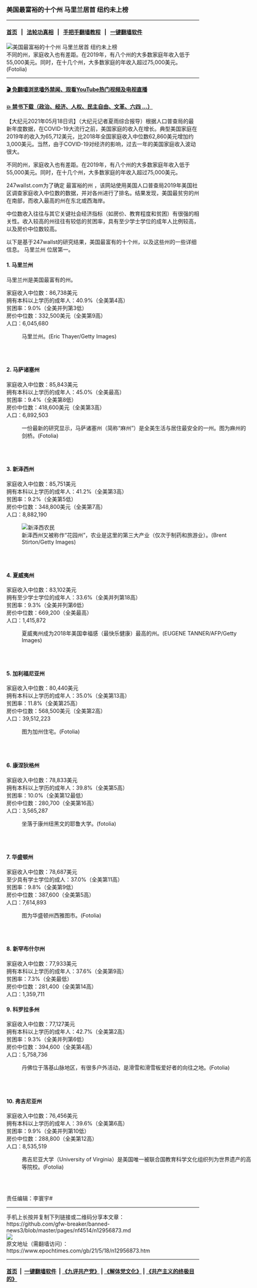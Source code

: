 ### 美国最富裕的十个州 马里兰居首 纽约未上榜
------------------------

#### [首页](https://github.com/gfw-breaker/banned-news3/blob/master/README.md) &nbsp;&nbsp;|&nbsp;&nbsp; [法轮功真相](https://github.com/begood0513/basic/blob/master/README.md)  &nbsp;&nbsp;|&nbsp;&nbsp; [手把手翻墙教程](https://github.com/gfw-breaker/guides/wiki)  &nbsp;&nbsp;|&nbsp;&nbsp; [一键翻墙软件](https://github.com/gfw-breaker/nogfw/blob/master/README.md)  



<div><img alt="美国最富裕的十个州 马里兰居首 纽约未上榜" class="attachment-djy_600_400 size-djy_600_400 wp-post-image" src="https://i.epochtimes.com/assets/uploads/2016/08/Fotolia_23494663_Subscription_L-600x400.jpg"/>
<div class="caption">
 不同的州，家庭收入也有差距。在2019年，有八个州的大多数家庭年收入低于55,000美元。同时，在十几个州，大多数家庭的年收入超过75,000美元。
(Fotolia)
</div></div><hr/>

#### [ 🎬  免翻墙浏览墙外禁闻、观看YouTube热门视频及电视直播](https://github.com/gfw-breaker/HelloWorld)

#### [ 💥  禁书下载（政治、经济、人权、民主自由、文革、六四 ...）](https://github.com/gfw-breaker/books/blob/master/README.md)

<div><p>
 【大纪元2021年05月18日讯】（大纪元记者夏雨综合报导）根据人口普查局的最新年度数据，在COVID-19大流行之前，美国家庭的收入在增长。典型美国家庭在2019年的收入为65,712美元，比2018年全国家庭收入中位数62,860美元增加约3,000美元。当然，由于COVID-19对经济的影响，过去一年的美国家庭收入波动很大。
</p>
<p>
 不同的州，家庭收入也有差距。在2019年，有八个州的大多数家庭年收入低于55,000美元。同时，在十几个州，大多数家庭的年收入超过75,000美元。
</p>
<p>
 247wallst.com为了确定
 <ok href="https://www.epochtimes.com/gb/tag/%E6%9C%80%E5%AF%8C%E8%A3%95%E7%9A%84%E5%B7%9E.html">
  最富裕的州
 </ok>
 ，该网站使用美国人口普查局2019年美国社区调查家庭收入中位数的数据，并对各州进行了排名。结果发现，美国最贫穷的州在南部，而收入最高的州在东北或西海岸。
</p>
<p>
 中位数收入往往与其它关键社会经济指标（如房价、教育程度和贫困）有很强的相关性。收入较高的州往往有较低的贫困率，具有至少学士学位的成年人比例较高，以及房价中位数较高。
</p>
<p>
 以下是基于247wallst的研究结果，美国最富有的十个州，以及这些州的一些详细信息。
 <ok href="https://www.epochtimes.com/gb/tag/%E9%A9%AC%E9%87%8C%E5%85%B0%E5%B7%9E.html">
  马里兰州
 </ok>
 位居第一。
</p>
<h4>
 1.
 <ok href="https://www.epochtimes.com/gb/tag/%E9%A9%AC%E9%87%8C%E5%85%B0%E5%B7%9E.html">
  马里兰州
 </ok>
</h4>
<p>
 马里兰州是美国最富有的州。
</p>
<p>
 家庭收入中位数：86,738美元
 <br/>
 拥有本科以上学历的成年人：40.9%（全美第4高）
 <br/>
 贫困率：9.0%（全美并列第3低）
 <br/>
 房价中位数：332,500美元（全美第9高）
 <br/>
 人口：6,045,680
</p>
<figure aria-describedby="caption-attachment-12130394" class="wp-caption aligncenter" id="attachment_12130394" style="width: 600px">
 <ok href="https://i.epochtimes.com/assets/uploads/2020/05/GettyImages-1212466170.jpg" target="_blank">
  <img alt="" class="size-large wp-image-12130394" src="https://i.epochtimes.com/assets/uploads/2020/05/GettyImages-1212466170-600x394.jpg"/>
 </ok>
 <br/><figcaption class="wp-caption-text" id="caption-attachment-12130394">
  马里兰州。(Eric Thayer/Getty Images)
 </figcaption><br/>
</figure><br/>
<h4>
 2. 马萨诸塞州
</h4>
<p>
 家庭收入中位数：85,843美元
 <br/>
 拥有本科以上学历的成年人：45.0%（全美最高）
 <br/>
 贫困率：9.4%（全美第8低）
 <br/>
 房价中位数：418,600美元（全美第3高）
 <br/>
 人口：6,892,503
</p>
<figure aria-describedby="caption-attachment-5869665" class="wp-caption aligncenter" id="attachment_5869665" style="width: 600px">
 <ok href="https://i.epochtimes.com/assets/uploads/2015/06/1505242215402483.jpg" target="_blank">
  <img alt="" class="size-large wp-image-5869665" src="https://i.epochtimes.com/assets/uploads/2015/06/1505242215402483-600x397.jpg"/>
 </ok>
 <br/><figcaption class="wp-caption-text" id="caption-attachment-5869665">
  一份最新的研究显示，马萨诸塞州（简称“麻州”）是全美生活与居住最安全的一州。图为麻州的剑桥。(Fotolia)
 </figcaption><br/>
</figure><br/>
<h4>
 3. 新泽西州
</h4>
<p>
 家庭收入中位数：85,751美元
 <br/>
 拥有本科以上学历的成年人：41.2%（全美第3高）
 <br/>
 贫困率：9.2%（全美第5低）
 <br/>
 房价中位数：348,800美元（全美第7高）
 <br/>
 人口：8,882,190
</p>
<figure aria-describedby="caption-attachment-12929830" class="wp-caption aligncenter" id="attachment_12929830" style="width: 600px">
 <ok href="https://i.epochtimes.com/assets/uploads/2021/05/id12929830-GettyImages-1211310290-4MB.jpg" target="_blank">
  <img alt="新泽西农民" class="size-large wp-image-12929830" src="https://i.epochtimes.com/assets/uploads/2021/05/id12929830-GettyImages-1211310290-4MB-600x400.jpg"/>
 </ok>
 <br/><figcaption class="wp-caption-text" id="caption-attachment-12929830">
  新泽西州又被称作“花园州”，农业是这里的第三大产业（仅次于制药和旅游业）。(Brent Stirton/Getty Images)
 </figcaption><br/>
</figure><br/>
<h4>
 4. 夏威夷州
</h4>
<p>
 家庭收入中位数：83,102美元
 <br/>
 拥有至少学士学位的成年人：33.6%（全美并列第18高）
 <br/>
 贫困率：9.3%（全美并列第6低）
 <br/>
 房价中位数：669,200（全美最高）
 <br/>
 人口：1,415,872
</p>
<figure aria-describedby="caption-attachment-10060601" class="wp-caption aligncenter" id="attachment_10060601" style="width: 600px">
 <ok href="https://i.epochtimes.com/assets/uploads/2018/01/GettyImages-904547380.jpg" target="_blank">
  <img alt="" class="size-large wp-image-10060601" src="https://i.epochtimes.com/assets/uploads/2018/01/GettyImages-904547380-600x400.jpg"/>
 </ok>
 <br/><figcaption class="wp-caption-text" id="caption-attachment-10060601">
  夏威夷州成为2018年美国幸福感（最快乐健康）最高的州。(EUGENE TANNER/AFP/Getty Images)
 </figcaption><br/>
</figure><br/>
<h4>
 5. 加利福尼亚州
</h4>
<p>
 家庭收入中位数：80,440美元
 <br/>
 拥有本科以上学历的成年人：35.0%（全美第13高）
 <br/>
 贫困率：11.8%（全美第25高）
 <br/>
 房价中位数：568,500美元（全美第2高）
 <br/>
 人口：39,512,223
</p>
<figure aria-describedby="caption-attachment-8163071" class="wp-caption aligncenter" id="attachment_8163071" style="width: 600px">
 <ok href="https://i.epochtimes.com/assets/uploads/2016/08/1503041503132483-600x399.jpg" target="_blank">
  <img alt="" class="size-large wp-image-8163071" src="https://i.epochtimes.com/assets/uploads/2016/08/1503041503132483-600x399-600x399.jpg"/>
 </ok>
 <br/><figcaption class="wp-caption-text" id="caption-attachment-8163071">
  图为加州住宅。(Fotolia)
 </figcaption><br/>
</figure><br/>
<h4>
 6. 康涅狄格州
</h4>
<p>
 家庭收入中位数：78,833美元
 <br/>
 拥有本科以上学历的成年人：39.8%（全美第5高）
 <br/>
 贫困率：10.0%（全美第12最低）
 <br/>
 房价中位数：280,700（全美第16高）
 <br/>
 人口：3,565,287
</p>
<figure aria-describedby="caption-attachment-5825660" class="wp-caption aligncenter" id="attachment_5825660" style="width: 600px">
 <ok href="https://i.epochtimes.com/assets/uploads/2015/01/1411091455572483.jpg" target="_blank">
  <img alt="" class="size-large wp-image-5825660" src="https://i.epochtimes.com/assets/uploads/2015/01/1411091455572483-600x400.jpg"/>
 </ok>
 <br/><figcaption class="wp-caption-text" id="caption-attachment-5825660">
  坐落于康州纽黑文的耶鲁大学。(fotolia)
 </figcaption><br/>
</figure><br/>
<h4>
 7. 华盛顿州
</h4>
<p>
 家庭收入中位数：78,687美元
 <br/>
 至少具有学士学位的成人：37.0%（全美第11高）
 <br/>
 贫困率：9.8%（全美第9低）
 <br/>
 房价中位数：387,6​​00（全美第5高）
 <br/>
 人口：7,614,893
</p>
<figure aria-describedby="caption-attachment-7297158" class="wp-caption aligncenter" id="attachment_7297158" style="width: 600px">
 <ok href="https://i.epochtimes.com/assets/uploads/2016/01/150216152435985.jpg" target="_blank">
  <img alt="" class="size-large wp-image-7297158" src="https://i.epochtimes.com/assets/uploads/2016/01/150216152435985-600x400.jpg"/>
 </ok>
 <br/><figcaption class="wp-caption-text" id="caption-attachment-7297158">
  图为华盛顿州西雅图市。(Fotolia)
 </figcaption><br/>
</figure><br/>
<h4>
 8. 新罕布什尔州
</h4>
<p>
 家庭收入中位数：77,933美元
 <br/>
 拥有本科以上学历的成年人：37.6%（全美第9高）
 <br/>
 贫困率：7.3%（全美最低）
 <br/>
 房价中位数：281,400（全美第14高）
 <br/>
 人口：1,359,711
</p>
<h4>
 9. 科罗拉多州
</h4>
<p>
 家庭收入中位数：77,127美元
 <br/>
 拥有本科以上学历的成年人：42.7%（全美第2高）
 <br/>
 贫困率：9.3%（全美并列第6低）
 <br/>
 房价中位数：394,600（全美第4高）
 <br/>
 人口：5,758,736
</p>
<figure aria-describedby="caption-attachment-7301083" class="wp-caption aligncenter" id="attachment_7301083" style="width: 600px">
 <ok href="https://i.epochtimes.com/assets/uploads/2016/03/150523234452985.jpg" target="_blank">
  <img alt="" class="size-large wp-image-7301083" src="https://i.epochtimes.com/assets/uploads/2016/03/150523234452985-600x399.jpg"/>
 </ok>
 <br/><figcaption class="wp-caption-text" id="caption-attachment-7301083">
  丹佛位于落基山脉地区，有很多户外活动，是滑雪和滑雪板爱好者的向往之地。(Fotolia)
 </figcaption><br/>
</figure><br/>
<h4>
 10. 弗吉尼亚州
</h4>
<p>
 家庭收入中位数：76,456美元
 <br/>
 拥有本科以上学历的成年人：39.6%（全美第6高）
 <br/>
 贫困率：9.9%（全美并列第10低）
 <br/>
 房价中位数：288,800（全美第12高）
 <br/>
 人口：8,535,519
</p>
<figure aria-describedby="caption-attachment-6490269" class="wp-caption aligncenter" id="attachment_6490269" style="width: 600px">
 <ok href="https://i.epochtimes.com/assets/uploads/2015/08/1411161938012483.jpg" target="_blank">
  <img alt="" class="size-large wp-image-6490269" src="https://i.epochtimes.com/assets/uploads/2015/08/1411161938012483-600x400.jpg"/>
 </ok>
 <br/><figcaption class="wp-caption-text" id="caption-attachment-6490269">
  弗吉尼亚大学（University of Virginia）是美国唯一被联合国教育科学文化组织列为世界遗产的高等院校。(Fotolia)
 </figcaption><br/>
</figure><br/>
<p>
 责任编辑：李寰宇#
</p>
</div>
<hr/>
手机上长按并复制下列链接或二维码分享本文章：<br/>
https://github.com/gfw-breaker/banned-news3/blob/master/pages/nf4514/n12956873.md <br/>
<a href='https://github.com/gfw-breaker/banned-news3/blob/master/pages/nf4514/n12956873.md'><img src='https://github.com/gfw-breaker/banned-news3/blob/master/pages/nf4514/n12956873.md.png'/></a> <br/>
原文地址（需翻墙访问）：https://www.epochtimes.com/gb/21/5/18/n12956873.htm


------------------------
#### [首页](https://github.com/gfw-breaker/banned-news3/blob/master/README.md) &nbsp;|&nbsp; [一键翻墙软件](https://github.com/gfw-breaker/nogfw/blob/master/README.md) &nbsp;| [《九评共产党》](https://github.com/gfw-breaker/9ping.md/blob/master/README.md#九评之一评共产党是什么) | [《解体党文化》](https://github.com/gfw-breaker/jtdwh.md/blob/master/README.md) | [《共产主义的终极目的》](https://github.com/gfw-breaker/gczydzjmd.md/blob/master/README.md)


<img src='http://gfw-breaker.win/banned-news3/pages/nf4514/n12956873.md' width='0px' height='0px'/>